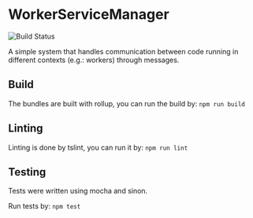 # WorkerServiceManager
![Build Status](https://travis-ci.org/tresorit/WorkerServiceManager.svg?branch=master)

A simple system that handles communication between code running in different contexts (e.g.: workers) through messages.

## Build
The bundles are built with rollup, you can run the build by: ```npm run build```

## Linting
Linting is done by tslint, you can run it by: ```npm run lint```

## Testing
Tests were written using mocha and sinon. 

Run tests by: ```npm test```